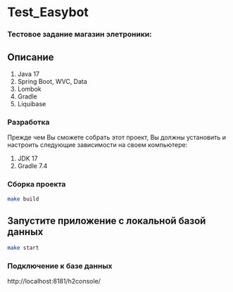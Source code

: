 # Test_Easybot

### Тестовое задание магазин элетроники:

<h2>Описание</h2>

1. Java 17
2. Spring Boot, WVC, Data
3. Lombok
4. Gradle
5. Liquibase

### Разработка

Прежде чем Вы сможете собрать этот проект, Вы должны установить и настроить следующие зависимости на своем компьютере:

1. JDK 17
2. Gradle 7.4

### Сборка проекта

```bash
make build
```


## Запустите приложение с локальной базой данных

```bash
make start
```

### Подключение к базе данных

http://localhost:8181/h2console/

